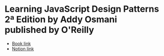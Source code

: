 # Learning JavaScript Design Patterns 2ª Edition by Addy Osmani published by O'Reilly

- [Book link](https://www.oreilly.com/library/view/learning-javascript-design/9781098139865/)
- [Notion link](https://www.notion.so/Learning-JavaScript-Design-Patterns-Second-Edition-by-Addy-Osmani-published-by-O-Reilly-28f37ed6948080f4a763e87ae12e119a)

